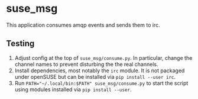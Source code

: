 # suse_msg

This application consumes amqp events and sends them to irc.

## Testing
1. Adjust config at the top of `suse_msg/consume.py`. In particular, change the channel names to prevent disturbing the the real channels.
2. Install dependencies, most notably the `irc` module. It is not packaged under openSUSE but can be installed via `pip install --user irc`.
3. Run `PATH="~/.local/bin:$PATH" suse_msg/consume.py` to start the script using modules installed via `pip install --user`.
